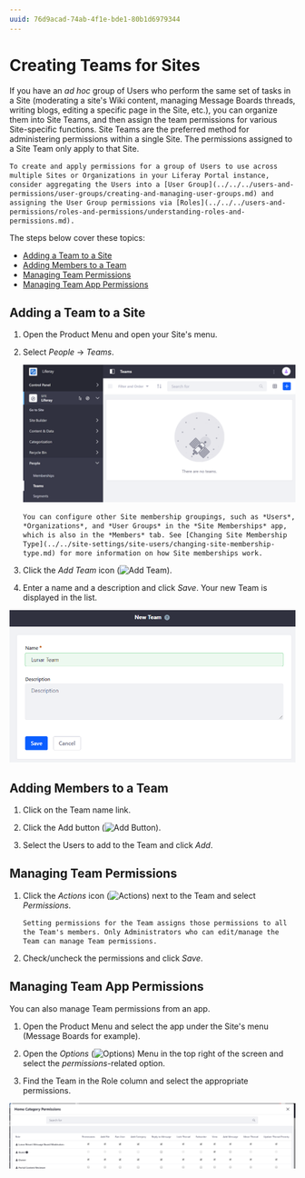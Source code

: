 ```yaml
---
uuid: 76d9acad-74ab-4f1e-bde1-80b1d6979344
---
```

# Creating Teams for Sites

If you have an *ad hoc* group of Users who perform the same set of tasks in a Site (moderating a site's Wiki content, managing Message Boards threads, writing blogs, editing a specific page in the Site, etc.), you can organize them into Site Teams, and then assign the team permissions for various Site-specific functions. Site Teams are the preferred method for administering permissions within a single Site. The permissions assigned to a Site Team only apply to that Site.

```{note}
To create and apply permissions for a group of Users to use across multiple Sites or Organizations in your Liferay Portal instance, consider aggregating the Users into a [User Group](../../../users-and-permissions/user-groups/creating-and-managing-user-groups.md) and assigning the User Group permissions via [Roles](../../../users-and-permissions/roles-and-permissions/understanding-roles-and-permissions.md).
```

The steps below cover these topics:

* [Adding a Team to a Site](#adding-a-team-to-a-site)
* [Adding Members to a Team](#adding-members-to-a-team)
* [Managing Team Permissions](#managing-team-permissions)
* [Managing Team App Permissions](#managing-team-app-permissions)

## Adding a Team to a Site

1. Open the Product Menu and open your Site's menu.
1. Select *People* &rarr; *Teams*.

    ![Create Teams through the People heading the Product Menu.](./creating-teams-for-sites/images/01.png)

    ```{note}
    You can configure other Site membership groupings, such as *Users*, *Organizations*, and *User Groups* in the *Site Memberships* app, which is also in the *Members* tab. See [Changing Site Membership Type](../../site-settings/site-users/changing-site-membership-type.md) for more information on how Site memberships work.
    ```

1. Click the *Add Team* icon (![Add Team](../../../images/icon-add.png)).

1. Enter a name and a description and click *Save*. Your new Team is displayed in the list.

![Creating Teams within your Site can foster teamwork and collaboration, as Team permissions enable Team members to access the same resources and perform the same types of tasks.](./creating-teams-for-sites/images/02.png)

## Adding Members to a Team

1. Click on the Team name link.

1. Click the Add button (![Add Button](../../../images/icon-add.png)).

1. Select the Users to add to the Team and click *Add*.

## Managing Team Permissions

1. Click the *Actions* icon (![Actions](../../../images/icon-actions.png)) next to the Team and select *Permissions*.

    ```{note}
    Setting permissions for the Team assigns those permissions to all the Team's members. Only Administrators who can edit/manage the Team can manage Team permissions.
    ```

1. Check/uncheck the permissions and click *Save*.

## Managing Team App Permissions

You can also manage Team permissions from an app.

1. Open the Product Menu and select the app under the Site's menu (Message Boards for example).

1. Open the *Options* (![Options](../../../images/icon-options.png)) Menu in the top right of the screen and select the *permissions*-related option.

1. Find the Team in the Role column and select the appropriate permissions.

![The Lunar Resort Message Board Moderators Site Team has unlimited permissions on the Message Boards application.](./creating-teams-for-sites/images/03.png)
